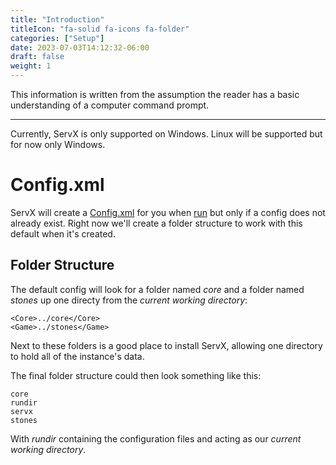 ```yaml
---
title: "Introduction"
titleIcon: "fa-solid fa-icons fa-folder"
categories: ["Setup"]
date: 2023-07-03T14:12:32-06:00
draft: false
weight: 1
---
```


This information is written from the assumption the reader has a basic understanding of a computer command prompt.

---

Currently, ServX is only supported on Windows. Linux will be supported but for now only Windows.

# Config.xml

ServX will create a [Config.xml](/config) for you when [run](/setup/run) but only if a config does not already exist. Right now we'll create a folder structure to work with this default when it's created.

## Folder Structure

The default config will look for a folder named *core* and a folder named *stones* up one directy from the *current working directory*:

    <Core>../core</Core>
	<Game>../stones</Game>

Next to these folders is a good place to install ServX, allowing one directory to hold all of the instance's data.

The final folder structure could then look something like this:

    core
    rundir
    servx
    stones

With *rundir* containing the configuration files and acting as our *current working directory*.